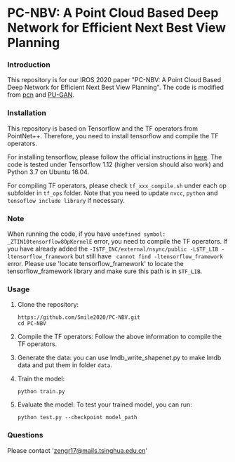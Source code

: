 # PC-NBV: A Point Cloud Based Deep Network for Efficient Next Best View Planning

### Introduction 

This repository is for our IROS 2020 paper "PC-NBV: A Point Cloud Based Deep Network for Efficient Next Best View Planning". The code is modified from [pcn](https://github.com/wentaoyuan/pcn) and [PU-GAN](https://github.com/liruihui/PU-GAN). 

### Installation
This repository is based on Tensorflow and the TF operators from PointNet++. Therefore, you need to install tensorflow and compile the TF operators. 

For installing tensorflow, please follow the official instructions in [here](https://www.tensorflow.org/install/install_linux). The code is tested under Tensorflow 1.12 (higher version should also work) and Python 3.7 on Ubuntu 16.04.

For compiling TF operators, please check `tf_xxx_compile.sh` under each op subfolder in `tf_ops` folder. Note that you need to update `nvcc`, `python` and `tensoflow include library` if necessary. 

### Note
When running the code, if you have `undefined symbol: _ZTIN10tensorflow8OpKernelE` error, you need to compile the TF operators. If you have already added the `-I$TF_INC/external/nsync/public -L$TF_LIB -ltensorflow_framework` but still have ` cannot find -ltensorflow_framework` error. Please use 'locate tensorflow_framework' to locate the tensorflow_framework library and make sure this path is in `$TF_LIB`.

### Usage

1. Clone the repository:

   ```shell
   https://github.com/Smile2020/PC-NBV.git
   cd PC-NBV
   ```
   
2. Compile the TF operators:
   Follow the above information to compile the TF operators. 
   
3. Generate the data:
   you can use lmdb_write_shapenet.py to make lmdb data and put them in folder `data`.

4. Train the model:
   ```shell
   python train.py 
   ```

5. Evaluate the model:
   To test your trained model, you can run:
   ```shell
   python test.py --checkpoint model_path
   ```

### Questions

Please contact 'zengr17@mails.tsinghua.edu.cn'

